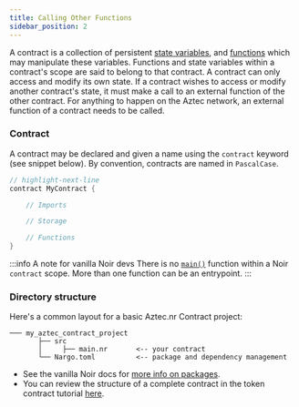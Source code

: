 ```yaml
---
title: Calling Other Functions
sidebar_position: 2
---
```


A contract is a collection of persistent [state variables](/aztec/concepts/storage/index.md), and [functions](/aztec/concepts/smart_contracts/functions) which may manipulate these variables. Functions and state variables within a contract's scope are said to belong to that contract. A contract can only access and modify its own state. If a contract wishes to access or modify another contract's state, it must make a call to an external function of the other contract. For anything to happen on the Aztec network, an external function of a contract needs to be called.

### Contract

A contract may be declared and given a name using the `contract` keyword (see snippet below). By convention, contracts are named in `PascalCase`.

```rust title="contract keyword"
// highlight-next-line
contract MyContract {

    // Imports

    // Storage

    // Functions
}
```

:::info A note for vanilla Noir devs
There is no [`main()`](https://noir-lang.org/docs/getting_started/project_breakdown/#mainnr) function within a Noir `contract` scope. More than one function can be an entrypoint.
:::

### Directory structure

Here's a common layout for a basic Aztec.nr Contract project:

```title="layout of an aztec contract project"
─── my_aztec_contract_project
       ├── src
       │     ├── main.nr       <-- your contract
       └── Nargo.toml          <-- package and dependency management
```

- See the vanilla Noir docs for [more info on packages](https://noir-lang.org/docs/noir/modules_packages_crates/crates_and_packages).
- You can review the structure of a complete contract in the token contract tutorial [here](/tutorials/tutorials/contract_tutorials/token_contract.md).
